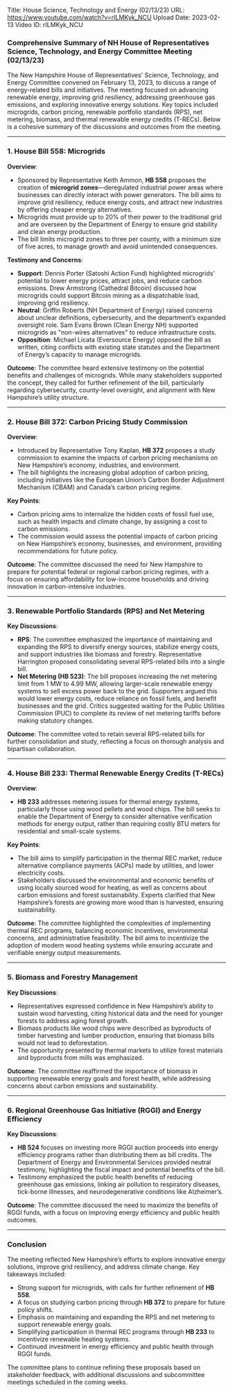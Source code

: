 Title: House Science, Technology and Energy (02/13/23)
URL: https://www.youtube.com/watch?v=rILMKyk_NCU
Upload Date: 2023-02-13
Video ID: rILMKyk_NCU

### **Comprehensive Summary of NH House of Representatives Science, Technology, and Energy Committee Meeting (02/13/23)**

The New Hampshire House of Representatives' Science, Technology, and Energy Committee convened on February 13, 2023, to discuss a range of energy-related bills and initiatives. The meeting focused on advancing renewable energy, improving grid resiliency, addressing greenhouse gas emissions, and exploring innovative energy solutions. Key topics included microgrids, carbon pricing, renewable portfolio standards (RPS), net metering, biomass, and thermal renewable energy credits (T-RECs). Below is a cohesive summary of the discussions and outcomes from the meeting.

---

### **1. House Bill 558: Microgrids**
**Overview**:
- Sponsored by Representative Keith Ammon, **HB 558** proposes the creation of **microgrid zones**—deregulated industrial power areas where businesses can directly interact with power generators. The bill aims to improve grid resiliency, reduce energy costs, and attract new industries by offering cheaper energy alternatives.
- Microgrids must provide up to 20% of their power to the traditional grid and are overseen by the Department of Energy to ensure grid stability and clean energy production.
- The bill limits microgrid zones to three per county, with a minimum size of five acres, to manage growth and avoid unintended consequences.

**Testimony and Concerns**:
- **Support**: Dennis Porter (Satoshi Action Fund) highlighted microgrids' potential to lower energy prices, attract jobs, and reduce carbon emissions. Drew Armstrong (Cathedral Bitcoin) discussed how microgrids could support Bitcoin mining as a dispatchable load, improving grid resiliency.
- **Neutral**: Griffin Roberts (NH Department of Energy) raised concerns about unclear definitions, cybersecurity, and the department’s expanded oversight role. Sam Evans Brown (Clean Energy NH) supported microgrids as "non-wires alternatives" to reduce infrastructure costs.
- **Opposition**: Michael Licata (Eversource Energy) opposed the bill as written, citing conflicts with existing state statutes and the Department of Energy’s capacity to manage microgrids.

**Outcome**: The committee heard extensive testimony on the potential benefits and challenges of microgrids. While many stakeholders supported the concept, they called for further refinement of the bill, particularly regarding cybersecurity, county-level oversight, and alignment with New Hampshire’s utility structure.

---

### **2. House Bill 372: Carbon Pricing Study Commission**
**Overview**:
- Introduced by Representative Tony Kaplan, **HB 372** proposes a study commission to examine the impacts of carbon pricing mechanisms on New Hampshire’s economy, industries, and environment.
- The bill highlights the increasing global adoption of carbon pricing, including initiatives like the European Union’s Carbon Border Adjustment Mechanism (CBAM) and Canada’s carbon pricing regime.

**Key Points**:
- Carbon pricing aims to internalize the hidden costs of fossil fuel use, such as health impacts and climate change, by assigning a cost to carbon emissions.
- The commission would assess the potential impacts of carbon pricing on New Hampshire’s economy, businesses, and environment, providing recommendations for future policy.

**Outcome**: The committee discussed the need for New Hampshire to prepare for potential federal or regional carbon pricing regimes, with a focus on ensuring affordability for low-income households and driving innovation in carbon-intensive industries.

---

### **3. Renewable Portfolio Standards (RPS) and Net Metering**
**Key Discussions**:
- **RPS**: The committee emphasized the importance of maintaining and expanding the RPS to diversify energy sources, stabilize energy costs, and support industries like biomass and forestry. Representative Harrington proposed consolidating several RPS-related bills into a single bill.
- **Net Metering (HB 523)**: The bill proposes increasing the net metering limit from 1 MW to 4.99 MW, allowing larger-scale renewable energy systems to sell excess power back to the grid. Supporters argued this would lower energy costs, reduce reliance on fossil fuels, and benefit businesses and the grid. Critics suggested waiting for the Public Utilities Commission (PUC) to complete its review of net metering tariffs before making statutory changes.

**Outcome**: The committee voted to retain several RPS-related bills for further consolidation and study, reflecting a focus on thorough analysis and bipartisan collaboration.

---

### **4. House Bill 233: Thermal Renewable Energy Credits (T-RECs)**
**Overview**:
- **HB 233** addresses metering issues for thermal energy systems, particularly those using wood pellets and wood chips. The bill seeks to enable the Department of Energy to consider alternative verification methods for energy output, rather than requiring costly BTU meters for residential and small-scale systems.

**Key Points**:
- The bill aims to simplify participation in the thermal REC market, reduce alternative compliance payments (ACPs) made by utilities, and lower electricity costs.
- Stakeholders discussed the environmental and economic benefits of using locally sourced wood for heating, as well as concerns about carbon emissions and forest sustainability. Experts clarified that New Hampshire’s forests are growing more wood than is harvested, ensuring sustainability.

**Outcome**: The committee highlighted the complexities of implementing thermal REC programs, balancing economic incentives, environmental concerns, and administrative feasibility. The bill aims to incentivize the adoption of modern wood heating systems while ensuring accurate and verifiable energy output measurements.

---

### **5. Biomass and Forestry Management**
**Key Discussions**:
- Representatives expressed confidence in New Hampshire’s ability to sustain wood harvesting, citing historical data and the need for younger forests to address aging forest growth.
- Biomass products like wood chips were described as byproducts of timber harvesting and lumber production, ensuring that biomass bills would not lead to deforestation.
- The opportunity presented by thermal markets to utilize forest materials and byproducts from mills was emphasized.

**Outcome**: The committee reaffirmed the importance of biomass in supporting renewable energy goals and forest health, while addressing concerns about carbon emissions and sustainability.

---

### **6. Regional Greenhouse Gas Initiative (RGGI) and Energy Efficiency**
**Key Discussions**:
- **HB 524** focuses on investing more RGGI auction proceeds into energy efficiency programs rather than distributing them as bill credits. The Department of Energy and Environmental Services provided neutral testimony, highlighting the fiscal impact and potential benefits of the bill.
- Testimony emphasized the public health benefits of reducing greenhouse gas emissions, linking air pollution to respiratory diseases, tick-borne illnesses, and neurodegenerative conditions like Alzheimer’s.

**Outcome**: The committee discussed the need to maximize the benefits of RGGI funds, with a focus on improving energy efficiency and public health outcomes.

---

### **Conclusion**
The meeting reflected New Hampshire’s efforts to explore innovative energy solutions, improve grid resiliency, and address climate change. Key takeaways included:
- Strong support for microgrids, with calls for further refinement of **HB 558**.
- A focus on studying carbon pricing through **HB 372** to prepare for future policy shifts.
- Emphasis on maintaining and expanding the RPS and net metering to support renewable energy goals.
- Simplifying participation in thermal REC programs through **HB 233** to incentivize renewable heating systems.
- Continued investment in energy efficiency and public health through RGGI funds.

The committee plans to continue refining these proposals based on stakeholder feedback, with additional discussions and subcommittee meetings scheduled in the coming weeks.
